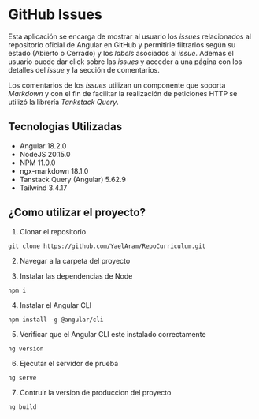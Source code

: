 # GitHub Issues

Esta aplicación se encarga de mostrar al usuario los _issues_ relacionados al repositorio oficial de Angular en
GitHub y permitirle filtrarlos según su estado (Abierto o Cerrado) y los _labels_ asociados al _issue_. Ademas el 
usuario puede dar click sobre las _issues_ y acceder a una página con los detalles del _issue_ y la sección de 
comentarios.

Los comentarios de los _issues_ utilizan un componente que soporta _Markdown_ y con el fin de facilitar la realización
de peticiones HTTP se utilizó la librería _Tankstack Query_.

## Tecnologias Utilizadas

- Angular 18.2.0
- NodeJS 20.15.0
- NPM 11.0.0
- ngx-markdown 18.1.0
- Tanstack Query (Angular) 5.62.9
- Tailwind 3.4.17

## ¿Como utilizar el proyecto?

1. Clonar el repositorio

```
git clone https://github.com/YaelAram/RepoCurriculum.git
```

2. Navegar a la carpeta del proyecto

3. Instalar las dependencias de Node

```
npm i
```

4. Instalar el Angular CLI

```
npm install -g @angular/cli
```

5. Verificar que el Angular CLI este instalado correctamente

```
ng version
```

6. Ejecutar el servidor de prueba

```
ng serve
```

7. Contruir la version de produccion del proyecto

```
ng build
```
